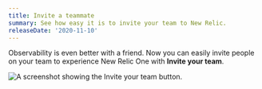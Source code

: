 ```yaml
---
title: Invite a teammate
summary: See how easy it is to invite your team to New Relic.
releaseDate: '2020-11-10'
---
```


Observability is even better with a friend. Now you can easily invite people on your team to experience New Relic One with **Invite your team**.

![A screenshot showing the Invite your team button.](./images/invite-teammate.png "Where to find Invite your team.")
